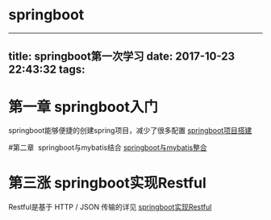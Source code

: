 # springboot
---
title: springboot第一次学习
date: 2017-10-23 22:43:32
tags:
---

# 第一章   springboot入门

springboot能够便捷的创建spring项目，减少了很多配置
[springboot项目搭建](http://xiaomiller.cn/2017/08/14/springboot/)

#第二章  springboot与mybatis结合
[springboot与mybatis整合](http://xiaomiller.cn/2017/10/30/springboot-mybatis/)

# 第三涨 springboot实现Restful

Restful是基于 HTTP / JSON 传输的详见
[springboot实现Restful](http://xiaomiller.cn/2017/11/06/springboot-Restful/)





